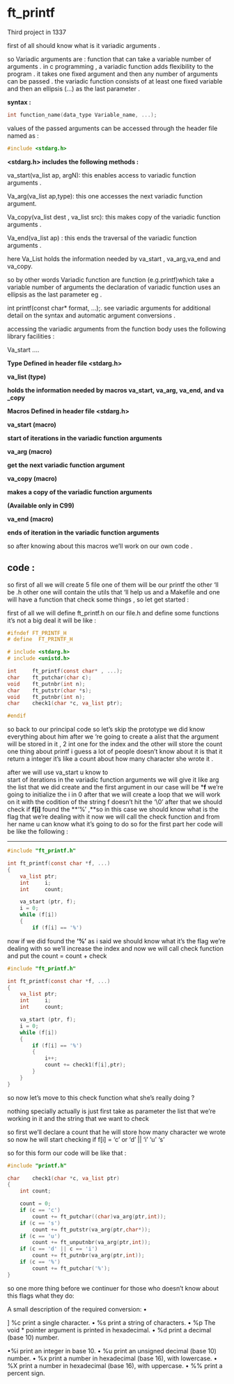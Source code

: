 # ft_printf
Third project in 1337

first of all should know what is it variadic arguments .

so Variadic arguments are : function that can take a variable number of arguments . in c programming , a variadic function adds flexibility to the program . it takes one fixed argument and then any number of arguments can be passed . the variadic function consists of at least one fixed variable and then an ellipsis (...) as the last parameter .

**syntax :**

```c
int function_name(data_type Variable_name, ...);
```

values of the passed arguments can be accessed through the header file named as :

```c
#include <stdarg.h>
```

**<stdarg.h> includes the following methods :**

va_start(va_list ap,  argN): this enables access to variadic function arguments .

Va_arg(va_list ap,type): this one accesses the next variadic function argument.

Va_copy(va_list dest , va_list src): this makes copy of the variadic function arguments .

Va_end(va_list ap) : this ends the traversal of the variadic function arguments .

here Va_List holds the information needed by va_start , va_arg,va_end and va_copy.

so by other words Variadic function are function (e.g.printf)which take a variable number of arguments the declaration of variadic function uses an ellipsis as the last parameter eg .

int printf(const char* format, ...);. see variadic arguments for additional detail on the syntax and automatic argument conversions .

accessing the variadic arguments from the function body uses the following library facilities :

Va_start ....

**Type Defined in header file <stdarg.h>**

**va_list (type)**

**holds the information needed by macros va_start, va_arg, va_end, and va_copy**

**Macros Defined in header file <stdarg.h>**

**va_start (macro)**

**start of iterations in the variadic function arguments**

**va_arg (macro)**

**get the next variadic function argument**

**va_copy (macro)**

**makes a copy of the variadic function arguments**

**(Available only in C99)**

**va_end (macro)**

**ends of iteration in the variadic function arguments**

so after knowing about this macros we’ll work on our own code .

## code :

so first of all we will create 5 file one of them will be our printf the other ‘ll be .h other one will contain the utils that ‘ll help us and a Makefile and one will have a function that check some things , so let get started : 

first of all we will define ft_printf.h on our file.h and define some functions it’s not a big deal it will be like : 

```c
#ifndef FT_PRINTF_H
# define  FT_PRINTF_H

# include <stdarg.h>
# include <unistd.h>

int		ft_printf(const char* , ...);
char	ft_putchar(char c);
void	ft_putnbr(int n);
char	ft_putstr(char *s);
void	ft_putnbr(int n);
char	check1(char *c, va_list ptr);

#endif
```

so back to our principal code so let’s skip the prototype we did know everything about him after we ‘re going to create a alist that the argument will be stored in it , 2 int one for the index and the other will store the count one thing about printf i guess a lot of people doesn’t know about it is that it return a integer it’s like a count about how many character she wrote it .

after we will use va_start u know to start of iterations in the variadic function arguments we will give it like arg the list that we did create and the first argument in our case will be ***f** we’re going to initialize the i in 0 after that we will create a loop that we will work on it with the codition of the string f doesn’t hit the ‘\0’ after that we should check if **f[i]** found the **‘%’ ,**so in this case we should know what is the flag that we’re dealing with it now we will call the check function and from her name u can know what it’s going to do so for the first part her code will be like the following :

 ****

```c
#include "ft_printf.h"

int	ft_printf(const char *f, ...)
{
	va_list	ptr;
	int		i;
	int		count;

	va_start (ptr, f);
	i = 0;
	while (f[i])
	{
		if (f[i] == '%')
```

now if we did found the **‘%’** as i said we should know what it’s the flag we’re dealing with so we’ll increase the index and now we will call check function and put the count = count + check

```c
#include "ft_printf.h"

int	ft_printf(const char *f, ...)
{
	va_list	ptr;
	int		i;
	int		count;

	va_start (ptr, f);
	i = 0;
	while (f[i])
	{
		if (f[i] == '%')
		{
			i++;
			count += check1(f[i],ptr);
		}
	}
}
```

so now let’s move to this check function what she’s really doing ?

nothing specially actually is just first take as parameter the list that we’re working in it and the string that we want to check 

so first we’ll declare a count that he will store how many character we wrote so now he will start checking if f[i] = ‘c’ or ‘d’ || ‘i’ ‘u’ ‘s’ 

so for this form our code will be like that : 

```c
#include "printf.h"

char	check1(char *c, va_list ptr)
{
	int	count;

	count = 0;
	if (c == 'c')
		count += ft_putchar((char)va_arg(ptr,int));
	if (c == 's')
		count += ft_putstr(va_arg(ptr,char*));
	if (c == 'u')
		count += ft_unputnbr(va_arg(ptr,int));
	if (c == 'd' || c == 'i')
		count += ft_putnbr(va_arg(ptr,int));
	if (c == '%')
		count += ft_putchar('%');
}
```

so one more thing before we continuer for those who doesn’t know about this flags what they do:

A small description of the required conversion:
•

] %c print a single character.
• %s print a string of characters.
• %p The void * pointer argument is printed in hexadecimal.
• %d print a decimal (base 10) number.

•%i print an integer in base 10.
• %u print an unsigned decimal (base 10) number.
• %x print a number in hexadecimal (base 16), with lowercase.
• %X print a number in hexadecimal (base 16), with uppercase.
• %% print a percent sign.
